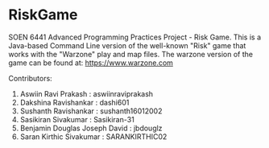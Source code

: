 # RiskGame

SOEN 6441 Advanced Programming Practices Project - Risk Game.
This is a Java-based Command Line version of the well-known "Risk" game that works with the "Warzone" play and map files.
The warzone version of the game can be found at: https://www.warzone.com

Contributors:
1. Aswiin Ravi Prakash           : aswiinraviprakash
2. Dakshina Ravishankar          : dashi601
3. Sushanth Ravishankar          : sushanth16012002
4. Sasikiran Sivakumar           : Sasikiran-31
5. Benjamin Douglas Joseph David : jbdouglz
6. Saran Kirthic Sivakumar       : SARANKIRTHIC02


